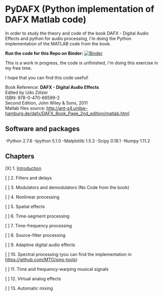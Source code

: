 PyDAFX (Python implementation of DAFX Matlab code)
========================================================== 

In order to study the theory and code of the book DAFX - Digital Audio Effects and python for audio processing,
i'm doing the Python implementation of the MATLAB code from the book.

<b>Run the code for this Repo on Binder:</b> [![Binder](http://mybinder.org/badge.svg)](http://mybinder.org:/repo/joserzapata/pydafx)

This is a work in progress, the code is unfinished,  i'm doing this exercise in my free time.

I hope that you can find this code useful!

Book Reference:
<b>DAFX - Digital Audio Effects</b> <br>
Edited by Udo Zölzer<br>
ISBN: 978-0-470-66599-2<br>
Second Edition, John Wiley & Sons, 2011<br>
Matlab files source: http://ant-s4.unibw-hamburg.de/dafx/DAFX_Book_Page_2nd_edition/matlab.html

Software and packages
---------------------
-Python 2.7.6
-Ipython 5.1.0
-Matplotlib 1.5.3
-Scipy 0.18.1
-Numpy 1.11.2

Chapters
--------
[X] 1. [Introduction](https://github.com/JoseRZapata/PyDAFX/tree/master/01_Introduction)
 	
[ ] 2. Filters and delays

[ ] 3. Modulators and demodulators (No Code from the book) 
 
[ ] 4. Nonlinear processing
 	
[ ] 5. Spatial effects
 	
[ ] 6. Time-segment processing

[ ] 7. Time-frequency processing

[ ] 8. Source-filter processing
 	
[ ] 9. Adaptive digital audio effects
 	
[ ] 10. Spectral processing (you can find the implementation in https://github.com/MTG/sms-tools)
 	
[ ] 11. Time and frequency-warping musical signals
 	
[ ] 12. Virtual analog effects

[ ] 13. Automatic mixing
